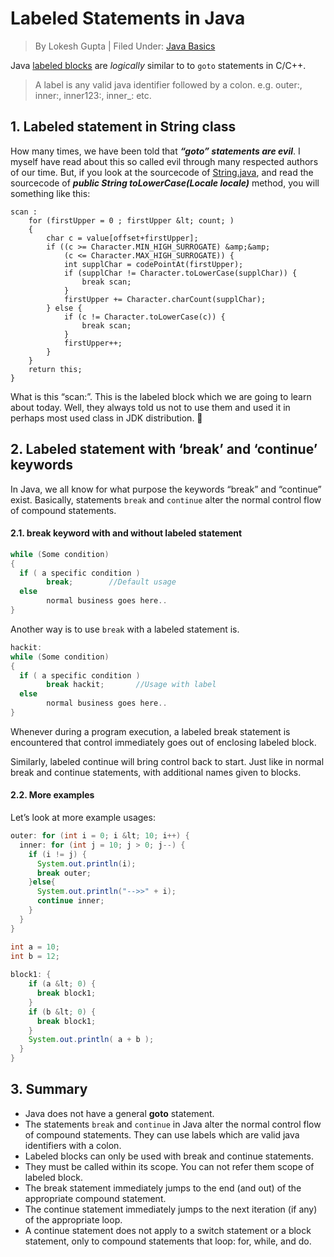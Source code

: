 # Labeled Statements in Java

>  By Lokesh Gupta | Filed Under: [Java Basics](https://howtodoinjava.com/java/basics/)

Java [labeled blocks](https://docs.oracle.com/javase/specs/jls/se7/html/jls-14.html#jls-14.15) are *logically* similar to to `goto` statements in C/C++.

> A label is any valid java identifier followed by a colon. e.g. outer:, inner:, inner123:, inner_: etc.

## 1. Labeled statement in String class

How many times, we have been told that ***“goto” statements are evil***. I myself have read about this so called evil through many respected authors of our time. But, if you look at the sourcecode of [String.java](http://www.docjar.com/html/api/java/lang/String.java.html), and read the sourcecode of ***public String toLowerCase(Locale locale)*** method, you will something like this:

```
scan :
    for (firstUpper = 0 ; firstUpper &lt; count; ) 
    {
        char c = value[offset+firstUpper];
        if ((c >= Character.MIN_HIGH_SURROGATE) &amp;&amp;
            (c <= Character.MAX_HIGH_SURROGATE)) {
            int supplChar = codePointAt(firstUpper);
            if (supplChar != Character.toLowerCase(supplChar)) {
                break scan;
            }
            firstUpper += Character.charCount(supplChar);
        } else {
            if (c != Character.toLowerCase(c)) {
                break scan;
            }
            firstUpper++;
        }
    }
    return this;
}
```

What is this “scan:”. This is the labeled block which we are going to learn about today. Well, they always told us not to use them and used it in perhaps most used class in JDK distribution. 🙂

## 2. Labeled statement with ‘break’ and ‘continue’ keywords

In Java, we all know for what purpose the keywords “break” and “continue” exist. Basically, statements `break` and `continue` alter the normal control flow of compound statements.

#### 2.1. break keyword with and without labeled statement

```java
while (Some condition) 
{
  if ( a specific condition ) 
        break;        //Default usage
  else
        normal business goes here..
}
```

Another way is to use `break` with a labeled statement is.

```java
hackit:
while (Some condition) 
{
  if ( a specific condition ) 
        break hackit;       //Usage with label
  else
        normal business goes here..
}
```

Whenever during a program execution, a labeled break statement is encountered that control immediately goes out of enclosing labeled block.

Similarly, labeled continue will bring control back to start. Just like in normal break and continue statements, with additional names given to blocks.

#### 2.2. More examples

Let’s look at more example usages:

```java
outer: for (int i = 0; i &lt; 10; i++) {
  inner: for (int j = 10; j > 0; j--) {
    if (i != j) {
      System.out.println(i);
      break outer;
    }else{
      System.out.println("-->>" + i);
      continue inner;
    }
  }
}
```

```java
int a = 10;
int b = 12;
 
block1: {
    if (a &lt; 0) {
      break block1;
    }
    if (b &lt; 0) {
      break block1;
    }
    System.out.println( a + b );
  }
}
```

## 3. Summary

- Java does not have a general **goto** statement.
- The statements `break` and `continue` in Java alter the normal control flow of compound statements. They can use labels which are valid java identifiers with a colon.
- Labeled blocks can only be used with break and continue statements.
- They must be called within its scope. You can not refer them scope of labeled block.
- The break statement immediately jumps to the end (and out) of the appropriate compound statement.
- The continue statement immediately jumps to the next iteration (if any) of the appropriate loop.
- A continue statement does not apply to a switch statement or a block statement, only to compound statements that loop: for, while, and do.